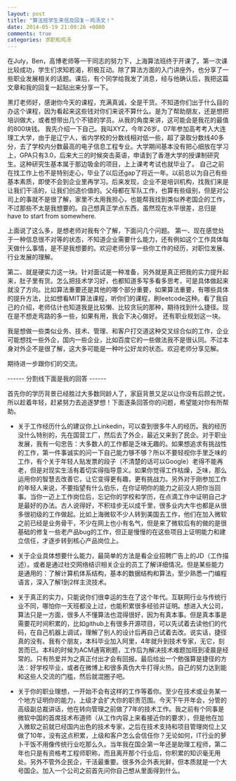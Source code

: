 ```yaml
---
layout: post
title: "算法班学生来信及回复－鸡汤文！"
date: 2014-05-19 21:09:26 +0800
comments: true
categories: 求职和鸡汤
---
```


在July，Ben，高博老师等一干同志的努力下，上海算法班终于开课了。第一次课比较成功，学生们求知若渴，积极互动。除了算法方面的入门讲座外，也分享了一些职业发展相关的话题。课后，有个同学给我发了消息，经与他确认后，我把这篇文章和我的回复一起贴出来分享一下。

<!--more-->
黑灯老师好，感谢你今天的课程，充满真诚，全是干货。不知道你们出于什么目的办这个课程，因为看起来这些钱对你们来说不算什么。是为了帮助朋友，还是想把培训做大，或者想带出几个不错的学员。从我的角度来讲，这可能会是我花的最值的800块钱。
我先介绍一下自己。我叫XYZ，今年26岁。07年参加高考考入大连理工大学，由于是辽宁人，省内学校的分数线相对低一些，超了录取分数线40多分，去了学校内分数最高的电子信息工程专业。大学期间基本没有把心细放在学习上，GPA只有3.0，后来大三的时候突击英语，申请到了香港大学的授课制研究生。这种研究生基本属于那边吸金的项目，上上课考考试也就毕业了。
自己之前在找工作上也不是特别走心，毕业了以后还gap了将近一年。以前总以为自己有些基本素质，即使不会到企业里再学习。后来发现，企业不是培训机构，找我们来是让我们干活的，让我们创造价值的。父母都在军队工作，也算有些级别，但是对公司上的事就不是很了解，家里不太用我担心，也能帮我找到类似养老国企的工作，不过那些不太是我想要的。自己想真正学点东西，虽然现在水平很差，总归是have to start from somewhere.

上面说了这么多，是想老师对我有个了解，下面问几个问题。
第一、现在感觉处于一种信息很不对等的状态，不知道企业需要什么能力，还有例如这个工作具体每天做什么事情，是不是我想要的。欢迎老师分享一些你工作的经历，对职位发展、行业发展的理解。

第二、就是硬实力这一块。针对面试是一种准备，另外就是真正把我的实力提升起来，肚子里有货。怎么把技术学习好，也都知道多写多看多思考，可是具体做起来就没了方向。比如算法重要还是其他的哪个部分重要，如果算法重要，有哪些具体的提升方法，比如想看MIT算法课程，听你们的课程，刷leetcode这种。看了我自己的介绍，老师估计也知道我是比较懒、比较贪玩的那种，期待找到什么捷径。现在是不想走弯路的多一些，如果有用，我会下决心做好。
还有职业规划这一块。

我是想做一些类似业务、技术、管理、和客户打交道这种交叉综合似的工作，企业可能想找一些外企，国内一些企业，比如百度它的一些做法我不是很认同。不过本身对外企不是很了解，这大多可能是一种叶公好龙的状态。欢迎老师分享见解。

期待进一步跟你们的交流。

------ 分割线下面是我的回答 ------

首先你的学历背景已经胜过大多数同龄人了，家庭背景又足以让你没有后顾之忧，所以趁着年轻，赶紧努力去追逐梦想！下面逐条回答你的问题，希望能对你有所帮助。

- 关于工作经历什么的建议你上Linkedin，可以查到很多牛人的经历。我的经历没什么特别的，先在国营工厂，然后去了外企，最近又来到了民企。对于职业发展，我有一句忠告：大多数人的工作都是乏味无趣的。如果想追求有挑战性的工作，第一件事诚实的问一下自己能力够不够？所以不要轻视你手里乏味的工作，有个关于年轻人贴发票的段子（不清楚的话可以Google）老得不能再老，但是对现实生活有着切实得指导意义。如果你觉得工作枯燥，乏味，那么运用你的智慧去改善它，让它变得更有趣，更有挑战力。另外对于刚参加工作的年轻人来说，不要指望有什么伯乐，在你证明你的能力之前没人把你当回事。当你一迈上工作岗位后，忘记你的学校和学历，在点滴工作中证明自己才是最好的办法。古人说得好，不积珪步无以成千里，很多业内大牛也都是从很多很初级的工作做起。比如上海微软不少人转到美国去工作，他们在加入微软之前已经是业务骨干，不少在网上也小有名气，但是来了微软后有的做的是很基础的修复一些老产品bug的工作，但正是慢慢的在这些项目上证明能力和建立信任，才逐步转到核心产品岗位上。

- 关于企业具体想要什么能力，最简单的方法是看企业招聘广告上的JD（工作描述）。或者是通过社交网络结识相关企业的员工了解详细情况。但是某些能力是通用的：了解计算机体系结构，基本的数据结构和算法，至少熟悉一门编程语言，深入了解1到2样主流技术。

- 关于真正的实力，只能说你们很幸运的生在了这个年代。互联网行业与传统行业不同，哪怕你一天班都没上过，也能积累很多经验并证明。想进入大公司，算法只是一方面，很多人不懂算法也混得很好，因为有真本事。但是真本事是需要花时间积累的，比如github上有很多开源项目，可以先试着去读他们的代码，在自己机器上调试，理解了别人的设计后再自己试着去改。说实话，捷径真的没有。我有个朋友，本科毕业加入阿里，4年就升到技术专家，无它，刻苦而已。本科的时候为ACM通宵刷题，工作后为解决技术难题加班到凌晨是经常的。只有热爱并为之真正付出才会有回报。最后给出一个勉强算是捷径的方法：好学校毕业，或者在微博上和很多真伪大牛打得火热，自己的努力达到能和这些人交流的门槛，然后就混圈子吧。

- 关于你的职业理想，一开始不会有这样的工作等着你。至少在技术或业务某一个地方证明你的能力，上级才会扩大你的职责范围。今天下午开年会，分管的高级副总裁讲话，他在转向管理之前做了7年的技术工作。我之前有个同事是微软中国的首席技术布道师（从工作内容上来看接近你的要求），但是他在加入微软之前就已经国内出色的技术专家，之后在技术支持和项目管理岗位上又做了10年，没有这点积累，上级和客户怎么会信任你？无论如何，IT行业的萝卜干饭不用像传统行业吃那么久。当年我在国企第一年还是助理工程师，第二年也只是有资格考工程师职称，而且离开那个行业后，你积累的知识毫无用处。另外不管外企民企，干活最重要。很多外企外表光鲜，但本质就是一个大号国企。加入一个公司之前首先问你自己想从里面得到什么。